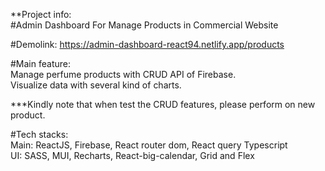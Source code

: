 **Project info: <br/>
#Admin Dashboard For Manage Products in Commercial Website <br/>

#Demolink: https://admin-dashboard-react94.netlify.app/products <br/>

#Main feature: <br/>
Manage perfume products with CRUD API of Firebase. <br/>
Visualize data with several kind of charts. <br/>

***Kindly note that when test the CRUD features, please perform on new product. <br/>

#Tech stacks: <br/>
Main: ReactJS, Firebase, React router dom, React query Typescript <br/>
UI: SASS, MUI, Recharts, React-big-calendar, Grid and Flex <br/>